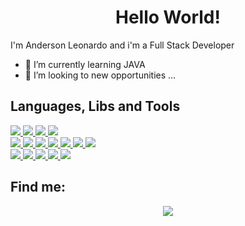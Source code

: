 <h1 align="Center">Hello World! </h1>

I'm Anderson Leonardo and i'm a Full Stack Developer

- 🌱 I’m currently learning JAVA
- 👯 I’m looking to new opportunities ...

<div>
  <div>
    <h2>Languages, Libs and Tools</h2>
      <a href="https://developer.mozilla.org/pt-BR/docs/Web/HTML/" target="blank">
        <img src="https://img.shields.io/badge/-HTML-orange?style=for-the-badge&color=d84a2e" /> 
      </a>
      <a href="https://developer.mozilla.org/pt-BR/docs/Web/CSS" target="blank">
        <img src="https://img.shields.io/badge/-CSS-blue?style=for-the-badge&color=3173d9" /> 
      </a>
      <a href="https://developer.mozilla.org/pt-BR/docs/Web/JavaScript/" target="blank">
        <img src="https://img.shields.io/badge/-JavaScript-yellow?style=for-the-badge&color=e9d54c" /> 
      </a>
      <a href="https://www.typescriptlang.org/" target="blank">
         <img src="https://img.shields.io/badge/-Typescript-blue?style=for-the-badge&color=007acc" /> 
      </a>
    </div>
  </div>
  
  <div>
    <div>
      <a href="http://pt-br.reactjs.org/" target="blank">
         <img src="https://img.shields.io/badge/-React-blue?style=for-the-badge&color=5ed2f2" /> 
      </a>
      <a href="https://nodejs.org/en/" target="blank">
         <img src="https://img.shields.io/badge/-NodeJS-blue?style=for-the-badge&color=83ce3f" /> 
      </a>
      <a href="https://expressjs.com/" target="blank">
         <img src="https://img.shields.io/badge/-express-blue?style=for-the-badge&color=cca" /> 
      </a>
      <a href="https://eslint.org/" target="blank">
         <img src="https://img.shields.io/badge/-Eslint-blue?style=for-the-badge&color=4c63ba" /> 
      </a>
      <a href="https://www.mongodb.com/home" target="blank">
         <img src="https://img.shields.io/badge/-mongodb-blue?style=for-the-badge&color=439934" /> 
      </a>
      <a href="https://www.postgresql.org/" target="blank">
         <img src="https://img.shields.io/badge/-postgresql-blue?style=for-the-badge&color=336791" /> 
      </a>
      <a href="https://www.prisma.io/docs" target="blank">
         <img src="https://img.shields.io/badge/-prisma-blue?style=for-the-badge&color=cccccc" /> 
      </a>
    </div>
  </div>
  
  
  
  
  
  <div>
    <div>
      <a href="https://code.visualstudio.com/" target="blank">
         <img src="https://img.shields.io/badge/-vscode-blue?style=for-the-badge&color=0176c6" /> 
      </a>
      <a href="https://git-scm.com/" target="blank">
         <img src="https://img.shields.io/badge/-git-blue?style=for-the-badge&color=f35034" /> 
      </a>
      <a href="https://www.figma.com/" target="blank">
         <img src="https://img.shields.io/badge/-figma-blue?style=for-the-badge&color=e864a1" /> 
      </a>
      <a href="https://www.mysql.com/" target="blank">
         <img src="https://img.shields.io/badge/-mysql-blue?style=for-the-badge&color=00618a" /> 
      </a>
      <a href="https://kernel.org/" target="blank">
         <img src="https://img.shields.io/badge/-terminal-blue?style=for-the-badge&color=000000" /> 
      </a>
    </div>
  </div>
</div>

<h2>Find me:</h2>
<div align="center">
 <a href="https://www.linkedin.com/in/nan13/" target="_blank"><img src="https://img.shields.io/badge/-LinkedIn-%230077B5?style=for-the-badge&logo=linkedin&logoColor=white" target="_blank"></a>
 </div>
